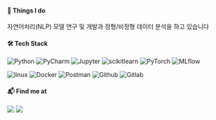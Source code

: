 #### 🚀 Things I do

자연어처리(NLP) 모델 연구 및 개발과 정형/비정형 데이터 분석을 하고 있습니다

#### 🛠️ Tech Stack

![Python](https://img.shields.io/badge/Python-3776AB.svg?&style=flat&logo=Python&logoColor=white)
![PyCharm](https://img.shields.io/badge/PyCharm-000000.svg?&style=flat&logo=PyCharm&logoColor=white) 
![Jupyter](https://img.shields.io/badge/Jupyter-F37626.svg?&style=flat&logo=Jupyter&logoColor=white)
![scikitlearn](https://img.shields.io/badge/scikitlearn-F7931E.svg?&style=flat&logo=scikitlearn&logoColor=white)
![PyTorch](https://img.shields.io/badge/PyTorch-EE4C2C.svg?&style=flat&logo=PyTorch&logoColor=white)
![MLflow](https://img.shields.io/badge/MLflow-0194E2.svg?&style=flat&logo=MLflow&logoColor=white)

![linux](https://img.shields.io/badge/linux-FCC624.svg?&style=flat&logo=linux&logoColor=black)
![Docker](https://img.shields.io/badge/Docker-2496ED.svg?&style=flat&logo=Docker&logoColor=white)
![Postman](https://img.shields.io/badge/postman-FF6C37.svg?&style=flat&logo=Postman&logoColor=white)
![Github](https://img.shields.io/badge/Github-000000.svg?&style=flat&logo=Github&logoColor=white)
![Gitlab](https://img.shields.io/badge/Gitlab-FC6D26.svg?&style=flat&logo=Gitlab&logoColor=white)

#### 📬 Find me at

<a href="https://www.linkedin.com/in/%EC%9E%AC%EC%98%81-%EC%8B%A0-53a27618a/" target="_blank"><img src="https://img.shields.io/badge/LinkedIn-0A66C2?style=flat&logo=Linkedin&logoColor=white"/></a>
<a href="skek1511@gmail.com" target="_blank"><img src="https://img.shields.io/badge/Gmail-EA4335?style=flat&logo=Gmail&logoColor=white"/></a>
